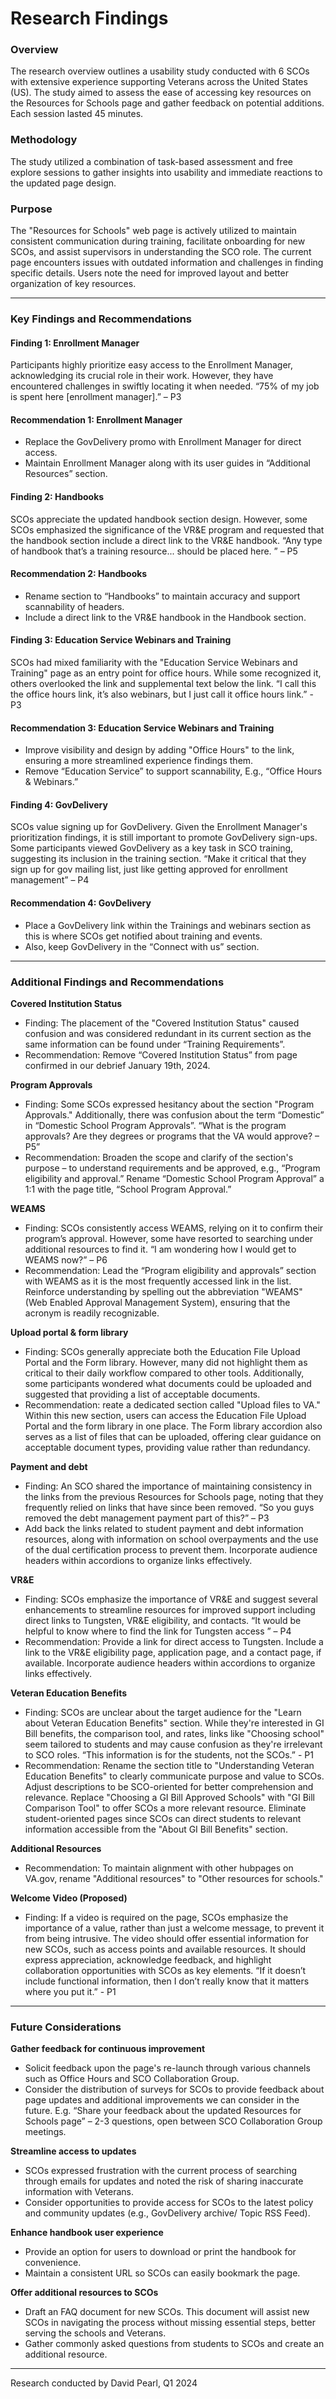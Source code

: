 # Research Findings   
### Overview  
The research overview outlines a usability study conducted with 6 SCOs with extensive experience supporting Veterans across the United States (US). The study aimed to assess the ease of accessing key resources on the Resources for Schools page and gather feedback on potential additions. Each session lasted 45 minutes.   
### Methodology   
The study utilized a combination of task-based assessment and free explore sessions to gather insights into usability and immediate reactions to the updated page design.   
### Purpose   
The "Resources for Schools" web page is actively utilized to maintain consistent communication during training, facilitate onboarding for new SCOs, and assist supervisors in understanding the SCO role. The current page encounters issues with outdated information and challenges in finding specific details. Users note the need for improved layout and better organization of key resources.

---   
### Key Findings and Recommendations   
#### Finding 1: Enrollment Manager   
Participants highly prioritize easy access to the Enrollment Manager, acknowledging its crucial role in their work. However, they have encountered challenges in swiftly locating it when needed. 
“75% of my job is spent here [enrollment manager].” – P3   

#### Recommendation 1: Enrollment Manager
* Replace the GovDelivery promo with Enrollment Manager for direct access.
* Maintain Enrollment Manager along with its user guides in “Additional Resources” section.

#### Finding 2: Handbooks   
SCOs appreciate the updated handbook section design. However, some SCOs emphasized the significance of the VR&E program and requested that the handbook section include a direct link to the VR&E handbook.
“Any type of handbook that’s a training resource... should be placed here. ” – P5   

#### Recommendation 2: Handbooks   
* Rename section to “Handbooks” to maintain accuracy and support scannability of headers.
* Include a direct link to the VR&E handbook in the Handbook section.

#### Finding 3: Education Service Webinars and Training   
SCOs had mixed familiarity with the "Education Service Webinars and Training" page as an entry point for office hours. While some recognized it, others overlooked the link and supplemental text below the link.
“I call this the office hours link, it’s also webinars, but I just call it office hours link.” - P3   

#### Recommendation 3: Education Service Webinars and Training  
* Improve visibility and design by adding "Office Hours" to the link, ensuring a more streamlined experience findings them.
* Remove “Education Service” to support scannability, E.g., “Office Hours & Webinars.”

#### Finding 4: GovDelivery   
SCOs value signing up for GovDelivery. Given the Enrollment Manager's prioritization findings, it is still important to promote GovDelivery sign-ups. Some participants viewed GovDelivery as a key task in SCO training, suggesting its inclusion in the training section.
“Make it critical that they sign up for gov mailing list, just like getting approved for enrollment management” – P4   

#### Recommendation 4: GovDelivery  
* Place a GovDelivery link within the Trainings and webinars section as this is where SCOs get notified about training and events.
* Also, keep GovDelivery in the “Connect with us” section.

---  
### Additional Findings and Recommendations
**Covered Institution Status**
* Finding: The placement of the "Covered Institution Status" caused confusion and was considered redundant in its current section as the same information can be found under “Training Requirements”.   
* Recommendation: Remove “Covered Institution Status” from page confirmed in our debrief January 19th, 2024.

**Program Approvals**
* Finding: Some SCOs expressed hesitancy about the section "Program Approvals." Additionally, there was confusion about the term “Domestic” in “Domestic School Program Approvals”.
“What is the program approvals? Are they degrees or programs that the VA would approve? – P5”
* Recommendation: Broaden the scope and clarify of the section's purpose – to  understand requirements and be approved, e.g., “Program eligibility and approval.” Rename “Domestic School Program Approval” a 1:1 with the page title, “School Program Approval.”

**WEAMS**
* Finding: SCOs consistently access WEAMS, relying on it to confirm their program’s approval. However, some have resorted to searching under additional resources to find it. 
“I am wondering how I would get to WEAMS now?” – P6
* Recommendation: Lead the “Program eligibility and approvals” section with WEAMS as it is the most frequently accessed link in the list. Reinforce understanding by spelling out the abbreviation "WEAMS" (Web Enabled Approval Management System), ensuring that the acronym is readily recognizable.

**Upload portal & form library**
* Finding: SCOs generally appreciate both the Education File Upload Portal and the Form library. However, many did not highlight them as critical to their daily workflow compared to other tools. Additionally, some participants wondered what documents could be uploaded and suggested that providing a list of acceptable documents.
* Recommendation: reate a dedicated section called "Upload files to VA." Within this new section, users can access the Education File Upload Portal and the form library in one place. The Form library accordion also serves as a list of files that can be uploaded, offering clear guidance on acceptable document types, providing value rather than redundancy.

**Payment and debt**
* Finding: An SCO shared the importance of maintaining consistency in the links from the previous Resources for Schools page, noting that they frequently relied on links that have since been removed.
“So you guys removed the debt management payment part of this?” – P3
* Add back the links related to student payment and debt information resources, along with information on school overpayments and the use of the dual certification process to prevent them. Incorporate audience headers within accordions to organize links effectively.

**VR&E**   
* Finding: SCOs emphasize the importance of VR&E and suggest several enhancements to streamline resources for improved support including direct links to Tungsten, VR&E eligibility, and contacts.
“It would be helpful to know where to find the link for Tungsten access ” – P4
* Recommendation: Provide a link for direct access to Tungsten. Include a link to the VR&E eligibility page, application page, and a contact page, if available. Incorporate audience headers within accordions to organize links effectively.

**Veteran Education Benefits**   
* Finding: SCOs are unclear about the target audience for the "Learn about Veteran Education Benefits" section. While they're interested in GI Bill benefits, the comparison tool, and rates, links like "Choosing school" seem tailored to students and may cause confusion as they're irrelevant to SCO roles.
“This information is for the students, not the SCOs.” - P1
* Recommendation: Rename the section title to "Understanding Veteran Education Benefits" to clearly communicate purpose and value to SCOs. Adjust descriptions to be SCO-oriented for better comprehension and relevance. Replace "Choosing a GI Bill Approved Schools" with "GI Bill Comparison Tool" to offer SCOs a more relevant resource. Eliminate student-oriented pages since SCOs can direct students to relevant information accessible from the "About GI Bill Benefits" section.

**Additional Resources**   
* Recommendation: To maintain alignment with other hubpages on VA.gov, rename "Additional resources" to "Other resources for schools."

**Welcome Video (Proposed)**   
* Finding: If a video is required on the page, SCOs emphasize the importance of a value, rather than just a welcome message, to prevent it from being intrusive. The video should offer essential information for new SCOs, such as access points and available resources. It should express appreciation, acknowledge feedback, and highlight collaboration opportunities with SCOs as key elements.
“If it doesn’t include functional information, then I don’t really know that it matters where you put it.” - P1

---   
### Future Considerations   
**Gather feedback for continuous improvement**
* Solicit feedback upon the page's re-launch through various channels such as Office Hours and SCO Collaboration Group.
* Consider the distribution of surveys for SCOs to provide feedback about page updates and additional improvements we can consider in the future. E.g. “Share your feedback about the updated Resources for Schools page” – 2-3 questions, open between SCO Collaboration Group meetings.

**Streamline access to updates**   
* SCOs expressed frustration with the current process of searching through emails for updates and noted the risk of sharing inaccurate information with Veterans.
* Consider opportunities to provide access for SCOs to the latest policy and community updates (e.g.,  GovDelivery archive/ Topic RSS Feed).

**Enhance handbook user experience**   
* Provide an option for users to download or print the handbook for convenience.
* Maintain a consistent URL so SCOs can easily bookmark the page.

**Offer additional resources to SCOs**   
* Draft an FAQ document for new SCOs. This document will assist new SCOs in navigating the process without missing essential steps, better serving the schools and Veterans.
* Gather commonly asked questions from students to SCOs and create an additional resource.

---   
Research conducted by David Pearl, Q1 2024











